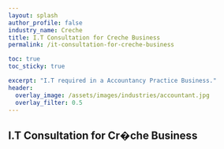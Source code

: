```yaml
---
layout: splash 
author_profile: false 
industry_name: Creche
title: I.T Consultation for Creche Business
permalink: /it-consultation-for-creche-business

toc: true
toc_sticky: true

excerpt: "I.T required in a Accountancy Practice Business."
header:
  overlay_image: /assets/images/industries/accountant.jpg
  overlay_filter: 0.5 
---
```


## I.T Consultation for Cr�che Business